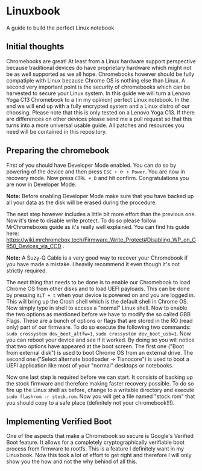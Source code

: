 # Linuxbook
A guide to build the perfect Linux notebook

## Initial thoughts
Chromebooks are great! At least from a Linux hardware support perspective because traditional devices do have proprietary hardware which might not be as well supported as we all hope. Chromebooks however should be fully compatiple with Linux because Chrome OS is nothing else than Linux. A second very important point is the security of chromebooks which can be harvested to secure your Linux system. In this guide we will turn a Lenovo Yoga C13 Chromebook to a (in my opinion) perfect Linux notebook. In the end we will end up with a fully encrypted system and a Linux distro of our choosing. Please note that this is only tested on a Lenovo Yoga C13. If there are differences on other devices please send me a pull request so that this turns into a more universal usable guide. All patches and resources you need will be contained in this repository.

## Preparing the chromebook
First of you should have Developer Mode enabled. You can do so by powering of the device and then press `ESC + ⟳ + Power`. You are now in recovery mode. Now press `CTRL + D` and hit confirm. Congratulations you are now in Developer Mode.

**Note:** Before enabling Developer Mode make sure that you have backed up all your data as the disk will be erased during the procedure.

The next step however includes a little bit more effort than the previous one. Now it's time to disable write protect. To do so please follow MrChromeboxes guide as it's really well explained. You can find his guide here: https://wiki.mrchromebox.tech/Firmware_Write_Protect#Disabling_WP_on_CR50_Devices_via_CCD . 

**Note:** A Suzy-Q Cable is a very good way to recover your Chromebook if you have made a mistake. I heavily recommend it even though it's not strictly required.

The next thing that needs to be done is to enable our Chromebook to load Chrome OS from other disks and to load UEFI payloads. This can be done by pressing `ALT + t` when your device is powered on and you are logged in. This will bring up the Crosh shell which is the default shell in Chrome OS. Now simply type in shell to access a "normal" Linux shell. Now to enable the two options as mentioned before we have to modify the so called GBB Flags. These are a bunch of options or flags that are stored in the RO (read only) part of our firmware. To do so execute the following two commands: `sudo crossystem dev_boot_altfw=1`, `sudo crossystem dev_boot_usb=1`. Now you can reboot your device and see if it worked. By doing so you will notice that two options have appeared at the boot screen. The first one ("Boot from external disk") is used to boot Chrome OS from an external drive. The second one ("Select alternate bootloader → Tianocore") is used to boot a UEFI application like most of your "normal" desktops or notebooks.

Now one last step is required before we can start. It consists of backing up the stock firmware and therefore making faster recovery possible. To do so fire up the Linux shell as before, change to a writable directory and execute `sudo flashrom -r stock.rom`. Now you will get a file named "stock.rom" that you should copy to a safe place (definitely not your chromebook!!!).

## Implementing Verified Boot
One of the aspects that make a Chromebook so secure is Google's Verified Boot feature. It allows for a completely cryptographically verifiable boot process from firmware to rootfs. This is a feature I definitely want in my Linuxbook. Now this took a lot of effort to get right and therefore I will only show you the how and not the why behind of all this. 
